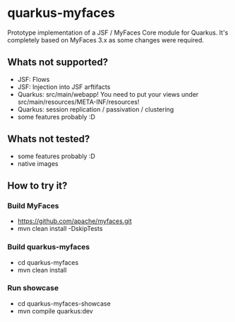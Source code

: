 # quarkus-myfaces

Prototype implementation of a JSF / MyFaces Core module for Quarkus. 
It's completely based on MyFaces 3.x as some changes were required.

## Whats not supported?
- JSF: Flows
- JSF: Injection into JSF arftifacts
- Quarkus: src/main/webapp! You need to put your views under src/main/resources/META-INF/resources!
- Quarkus: session replication / passivation / clustering
- some features probably :D

## Whats not tested?
- some features probably :D
- native images

## How to try it?

### Build MyFaces
- https://github.com/apache/myfaces.git 
- mvn clean install -DskipTests

### Build quarkus-myfaces
- cd quarkus-myfaces
- mvn clean install

### Run showcase
- cd quarkus-myfaces-showcase
- mvn compile quarkus:dev



